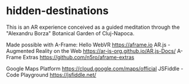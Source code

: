# hidden-destinations
This is an AR experience conceived as a guided meditation through the "Alexandru Borza" Botanical Garden of Cluj-Napoca.

Made possible with
A-Frame: Hello WebVR https://aframe.io
AR.js - Augmented Reality on the Web https://ar-js-org.github.io/AR.js-Docs/
A-Frame Extras https://github.com/n5ro/aframe-extras

Google Maps Platform https://cloud.google.com/maps/official
JSFiddle - Code Playground https://jsfiddle.net/
